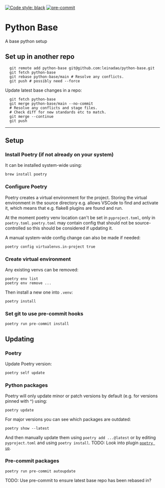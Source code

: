 [![Code style: black](https://img.shields.io/badge/code%20style-black-000000.svg)](https://github.com/psf/black)
[![pre-commit](https://img.shields.io/badge/pre--commit-enabled-brightgreen?logo=pre-commit&logoColor=white)](https://github.com/pre-commit/pre-commit)

# Python Base
A base python setup

## Set up in another repo
```
  git remote add python-base git@github.com:leinadao/python-base.git
  git fetch python-base
  git rebase python-base/main # Resolve any conflicts.
  git push # possibly need --force
```
Update latest base changes in a repo:
```
  git fetch python-base
  git merge python-base/main --no-commit
  # Resolve any conflicts and stage files.
  # Check diff for new standards etc to match.
  git merge --continue
  git push
```

---

## Setup
### Install Poetry (if not already on your system)
It can be installed system-wide using:
```
brew install poetry
```

### Configure Poetry
Poetry creates a virtual environment for the project. Storing the virtual environment in the source directory
e.g. allows VSCode to find and activate it, which means that e.g. flake8 plugins are found and run.

At the moment poetry venv location can't be set in `pyproject.toml`, only in `poetry.toml`.
`poetry.toml` may contain config that should not be source-controlled so this should be considered if updating it.

A manual system-wide config change can also be made if needed:
```
poetry config virtualenvs.in-project true
```

### Create virtual environment
Any existing venvs can be removed:
```
poetry env list
poetry env remove ...
```
Then install a new one into `.venv`:
```
poetry install
```

### Set git to use pre-commit hooks
```
poetry run pre-commit install
```

## Updating
### Poetry
Update Poetry version:
```
poetry self update
```

### Python packages
Poetry will only update minor or patch versions by default (e.g. for versions pinned with ^) using:
```
poetry update
```

For major versions you can see which packages are outdated:
```
poetry show --latest
```
And then manually update them using `poetry add ...@latest` or by editing `pyproject.toml` and using `poetry install`.
TODO: Look into plugin [`poetry up`](https://github.com/MousaZeidBaker/poetry-plugin-up).

### Pre-commit packages
```
poetry run pre-commit autoupdate
```

TODO: Use pre-commit to ensure latest base repo has been rebased in?
